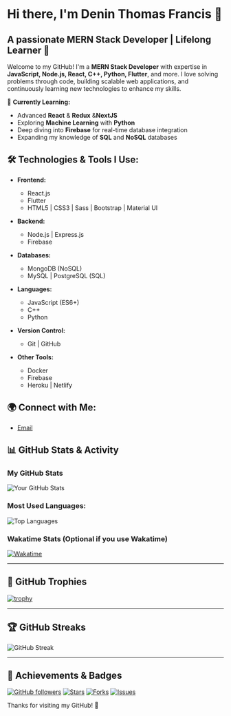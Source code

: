 # Hi there, I'm Denin Thomas Francis 👋

## A passionate MERN Stack Developer | Lifelong Learner 🚀

Welcome to my GitHub! I'm a **MERN Stack Developer** with expertise in **JavaScript, Node.js, React, C++, Python, Flutter**, and more. I love solving problems through code, building scalable web applications, and continuously learning new technologies to enhance my skills.

🌱 **Currently Learning:**
- Advanced **React** & **Redux** &**NextJS**
- Exploring **Machine Learning** with **Python**
- Deep diving into **Firebase** for real-time database integration
- Expanding my knowledge of **SQL** and **NoSQL** databases

## 🛠️ Technologies & Tools I Use:

- **Frontend:**
  - React.js
  - Flutter
  - HTML5 | CSS3 | Sass | Bootstrap | Material UI
  
- **Backend:**
  - Node.js | Express.js
  - Firebase
  
- **Databases:**
  - MongoDB (NoSQL)
  - MySQL | PostgreSQL (SQL)

- **Languages:**
  - JavaScript (ES6+)
  - C++
  - Python
  
- **Version Control:**
  - Git | GitHub

- **Other Tools:**
  - Docker
  - Firebase
  - Heroku | Netlify



## 🌍 Connect with Me:


- [Email](deninthomas@outlook.com)

## 📊 GitHub Stats & Activity

### My GitHub Stats
![Your GitHub Stats](https://github-readme-stats.vercel.app/api?username=your-github-username&show_icons=true&count_private=true&hide_title=true&hide=prs&theme=radical)

### Most Used Languages:
![Top Languages](https://github-readme-stats.vercel.app/api/top-langs/?username=your-github-username&layout=compact&theme=radical)

### Wakatime Stats (Optional if you use Wakatime)
[![Wakatime](https://wakatime.com/badge/user/your-wakatime-username.svg)](https://wakatime.com/@your-wakatime-username)

---

## 🚀 GitHub Trophies

[![trophy](https://github-profile-trophy.vercel.app/?username=your-github-username&theme=onedark&column=7&margin-w=15&margin-h=15)](https://github.com/ryo-ma/github-profile-trophy)

---

## 🏆 GitHub Streaks

![GitHub Streak](https://github-readme-streak-stats.herokuapp.com/?user=your-github-username&theme=radical)

---

## 🎯 Achievements & Badges

[![GitHub followers](https://img.shields.io/github/followers/your-github-username?label=Follow&style=social)](https://github.com/your-github-username)
[![Stars](https://img.shields.io/github/stars/your-github-username?label=Stars&style=social)](https://github.com/your-github-username)
[![Forks](https://img.shields.io/github/forks/your-github-username?label=Forks&style=social)](https://github.com/your-github-username)
[![Issues](https://img.shields.io/github/issues/your-github-username/your-repo-name?label=Issues&style=plastic)](https://github.com/your-github-username/your-repo-name/issues)



Thanks for visiting my GitHub! 🙌
